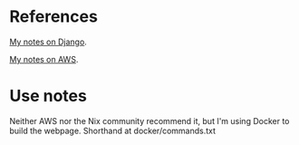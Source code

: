 # References

[My notes on Django](https://github.com/JeffreyBenjaminBrown/notes-in-org-format-on-tech/django.org).

[My notes on AWS](https://github.com/JeffreyBenjaminBrown/notes-in-org-format-on-tech/aws.org).

# Use notes

Neither AWS nor the Nix community recommend it,
but I'm using Docker to build the webpage.
Shorthand at docker/commands.txt
